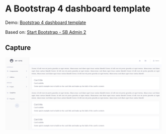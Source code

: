 <h1>A Bootstrap 4 dashboard template</h1>

Demo: <a href="https://argenisosorio.github.io/bootstrap_4_dashboard_template/">Bootstrap 4 dashboard template</a>

Based on: <a href="https://startbootstrap.com/template-overviews/sb-admin-2/">Start Bootstrap - SB Admin 2</a>

<h2>Capture</h2>

![capture-1.jpg](capture-1.jpg "capture-1.jpg")
